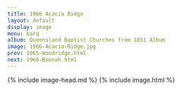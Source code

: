 ```yaml
---
title: 1966 Acacia Ridge
layout: default
display: image
menu: barq
album: Queensland Baptist Churches from 1851 Album
image: 1966-Acacia-Ridge.jpg
prev: 1965-Woodridge.html
next: 1966-Boonah.html
---
```

{% include image-head.md %}
{% include image.html %}